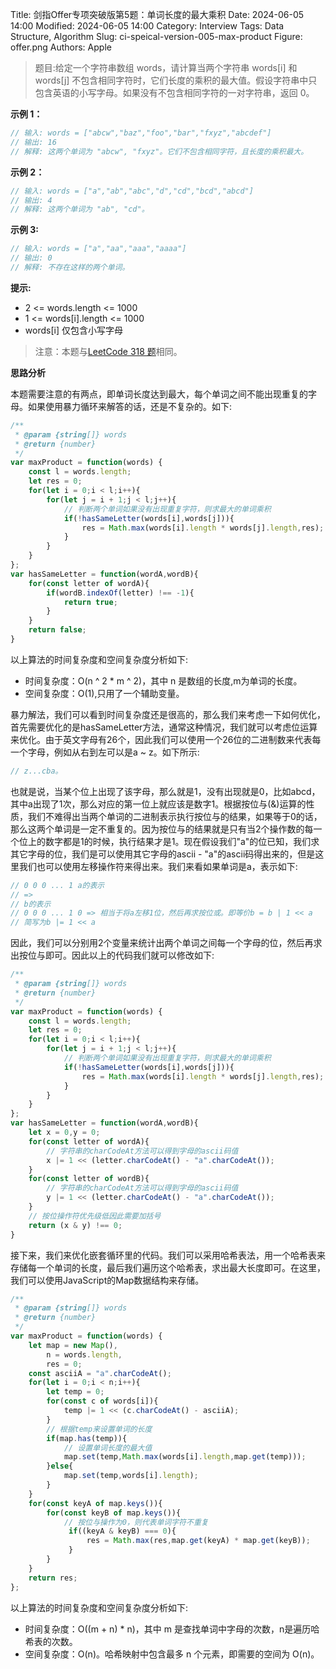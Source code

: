 Title: 剑指Offer专项突破版第5题：单词长度的最大乘积
Date: 2024-06-05 14:00
Modified: 2024-06-05 14:00
Category: Interview
Tags: Data Structure, Algorithm
Slug: ci-speical-version-005-max-product
Figure: offer.png
Authors: Apple

> 题目:给定一个字符串数组 words，请计算当两个字符串 words[i] 和 words[j] 不包含相同字符时，它们长度的乘积的最大值。假设字符串中只包含英语的小写字母。如果没有不包含相同字符的一对字符串，返回 0。

**示例 1：**

```javascript
// 输入: words = ["abcw","baz","foo","bar","fxyz","abcdef"]
// 输出: 16 
// 解释: 这两个单词为 "abcw", "fxyz"。它们不包含相同字符，且长度的乘积最大。
```

__示例 2：__

```javascript
// 输入: words = ["a","ab","abc","d","cd","bcd","abcd"]
// 输出: 4 
// 解释: 这两个单词为 "ab", "cd"。
```

__示例 3:__

```javascript
// 输入: words = ["a","aa","aaa","aaaa"]
// 输出: 0 
// 解释: 不存在这样的两个单词。
```

__提示:__

- 2 <= words.length <= 1000
- 1 <= words[i].length <= 1000
- words[i] 仅包含小写字母

> 注意：本题与[LeetCode 318 题](https://leetcode.cn/problems/maximum-product-of-word-lengths/description/)相同。

**思路分析**

本题需要注意的有两点，即单词长度达到最大，每个单词之间不能出现重复的字母。如果使用暴力循环来解答的话，还是不复杂的。如下:

```javascript
/**
 * @param {string[]} words
 * @return {number}
 */
var maxProduct = function(words) {
    const l = words.length;
    let res = 0;
    for(let i = 0;i < l;i++){
        for(let j = i + 1;j < l;j++){
            // 判断两个单词如果没有出现重复字符，则求最大的单词乘积
            if(!hasSameLetter(words[i],words[j])){
                res = Math.max(words[i].length * words[j].length,res);
            }
        }
    }
};
var hasSameLetter = function(wordA,wordB){
    for(const letter of wordA){
        if(wordB.indexOf(letter) !== -1){
            return true;
        }
    }
    return false;
}
```

以上算法的时间复杂度和空间复杂度分析如下:

- 时间复杂度：O(n ^ 2 * m ^ 2)，其中 n 是数组的长度,m为单词的长度。
- 空间复杂度：O(1),只用了一个辅助变量。

暴力解法，我们可以看到时间复杂度还是很高的，那么我们来考虑一下如何优化，首先需要优化的是hasSameLetter方法，通常这种情况，我们就可以考虑位运算来优化。由于英文字母有26个，因此我们可以使用一个26位的二进制数来代表每一个字母，例如从右到左可以是a ~ z。如下所示:

```javascript
// z...cba。
```
也就是说，当某个位上出现了该字母，那么就是1，没有出现就是0，比如abcd，其中a出现了1次，那么对应的第一位上就应该是数字1。根据按位与(&)运算的性质，我们不难得出当两个单词的二进制表示执行按位与的结果，如果等于0的话，那么这两个单词是一定不重复的。因为按位与的结果就是只有当2个操作数的每一个位上的数字都是1的时候，执行结果才是1。现在假设我们"a"的位已知，我们求其它字母的位，我们是可以使用其它字母的ascii - "a"的ascii码得出来的，但是这里我们也可以使用左移操作符来得出来。我们来看如果单词是a，表示如下:

```javascript
// 0 0 0 ... 1 a的表示
// =>
// b的表示
// 0 0 0 ... 1 0 => 相当于将a左移1位，然后再求按位或。即等价b = b | 1 << a
// 简写为b |= 1 << a
```

因此，我们可以分别用2个变量来统计出两个单词之间每一个字母的位，然后再求出按位与即可。因此以上的代码我们就可以修改如下:

```javascript
/**
 * @param {string[]} words
 * @return {number}
 */
var maxProduct = function(words) {
    const l = words.length;
    let res = 0;
    for(let i = 0;i < l;i++){
        for(let j = i + 1;j < l;j++){
            // 判断两个单词如果没有出现重复字符，则求最大的单词乘积
            if(!hasSameLetter(words[i],words[j])){
                res = Math.max(words[i].length * words[j].length,res);
            }
        }
    }
};
var hasSameLetter = function(wordA,wordB){
    let x = 0,y = 0;
    for(const letter of wordA){
        // 字符串的charCodeAt方法可以得到字母的ascii码值
        x |= 1 << (letter.charCodeAt() - "a".charCodeAt());
    }
    for(const letter of wordB){
        // 字符串的charCodeAt方法可以得到字母的ascii码值
        y |= 1 << (letter.charCodeAt() - "a".charCodeAt());
    }
    // 按位操作符优先级低因此需要加括号
    return (x & y) !== 0;
}
```

接下来，我们来优化嵌套循环里的代码。我们可以采用哈希表法，用一个哈希表来存储每一个单词的长度，最后我们遍历这个哈希表，求出最大长度即可。在这里，我们可以使用JavaScript的Map数据结构来存储。

```javascript
/**
 * @param {string[]} words
 * @return {number}
 */
var maxProduct = function(words) {
    let map = new Map(),
        n = words.length,
        res = 0;
    const asciiA = "a".charCodeAt();
    for(let i = 0;i < n;i++){
        let temp = 0;
        for(const c of words[i]){
            temp |= 1 << (c.charCodeAt() - asciiA);
        }
        // 根据temp来设置单词的长度
        if(map.has(temp)){
            // 设置单词长度的最大值
            map.set(temp,Math.max(words[i].length,map.get(temp)));
        }else{
            map.set(temp,words[i].length);
        }
    }
    for(const keyA of map.keys()){
        for(const keyB of map.keys()){
            // 按位与操作为0，则代表单词字符不重复
             if((keyA & keyB) === 0){
                 res = Math.max(res,map.get(keyA) * map.get(keyB));
             }
        }
    }
    return res;
};
```

以上算法的时间复杂度和空间复杂度分析如下:

- 时间复杂度：O((m + n) * n)，其中 m 是查找单词中字母的次数，n是遍历哈希表的次数。
- 空间复杂度：O(n)。哈希映射中包含最多 n 个元素，即需要的空间为 O(n)。